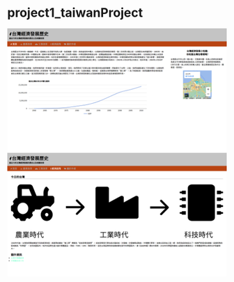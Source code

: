 # project1_taiwanProject

![image](https://github.com/kuenpongfa221/project1_taiwanProject/blob/main/proj1_Taiwan_1.png)
![image](https://github.com/kuenpongfa221/project1_taiwanProject/blob/main/proj1_Taiwan_2.png)
